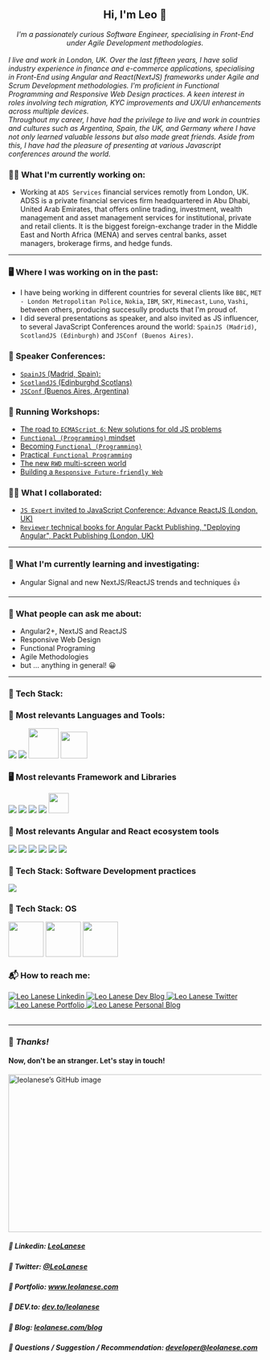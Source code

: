 <div align="center">
  <h2> Hi, I'm Leo 👋 </h2>
  <i>
   I'm a passionately curious Software Engineer, specialising in Front-End under Agile Development methodologies.
  </i>
  <br />
</div>

<br />

<div align="left">
  <i>
   I live and work in London, UK. Over the last fifteen years, I have solid industry experience in finance and e-commerce applications, specialising in Front-End using Angular and React(NextJS) frameworks under Agile and Scrum Development methodologies. I'm proficient in Functional Programming and Responsive Web Design practices. A keen interest in roles involving tech migration, KYC improvements and UX/UI enhancements across multiple devices.
  </i>
  <br />
  <i>
Throughout my career, I have had the privilege to live and work in countries and cultures such as Argentina, Spain, the UK, and Germany where I have not only learned valuable lessons but also made great friends. Aside from this, I have had the pleasure of presenting at various Javascript conferences around the world. 
  </i>
</div>
 

<div align="left">
 
### 👨‍💻 What I'm currently working on:
 - Working at `ADS Services` financial services remotly from London, UK. ADSS is a private financial services firm headquartered in Abu Dhabi, United Arab Emirates, that offers online trading, investment, wealth management and asset management services for institutional, private and retail clients. It is the biggest foreign-exchange trader in the Middle East and North Africa (MENA) and serves central banks, asset managers, brokerage firms, and hedge funds.

--- 

### 🖥️ Where I was working on in the past:
 - I have being working in different countries for several clients like `BBC`, `MET - London Metropolitan Police`, `Nokia`, `IBM`, `SKY`, `Mimecast`, `Luno`, `Vashi`, between others, producing succesully products that I'm proud of.
 - I did several presentations as speaker, and also invited as JS influencer, to several JavaScript Conferences around the world: `SpainJS (Madrid)`, `ScotlandJS (Edinburgh)` and `JSConf (Buenos Aires)`.
 
  
### 📢 Speaker Conferences:
* [`SpainJS` (Madrid, Spain):](https://leolanese.com/spainjs/)
* [`ScotlandJS` (Edinburghd Scotlans)](https://leolanese.com/scotlandjs/)
* [`JSConf` (Buenos Aires, Argentina)](https://leolanese.com/jsconf/)

  
### 💬 Running Workshops: 
 * [The road to `ECMAScript 6`: New solutions for old JS problems](https://github.com/leolanese/ES6_workshop)
 * [`Functional (Programming)` mindset](https://tech.io/playgrounds/3b2a2b01292b2db6477eddc33a4d2dbb20042/functional-programming-mindset/welcome-)
 * [Becoming `Functional (Programming)`](https://leolanese.github.io/Becoming-Functional/)
 * [Practical` Functional Programming`](https://github.com/leolanese/practical_functional_programming)
 * [The new `RWD` multi-screen world](http://leolanese.com/the-new-multi-screen-world/)
 * [Building a `Responsive Future-friendly Web`](http://leolanese.com/workshop/)
  
  
### 🤜🤛 What I collaborated:
 * [`JS Expert` invited to JavaScript Conference: Advance ReactJS (London, UK)](https://reactadvanced.com/)
 * [`Reviewer` technical books for Angular Packt Publishing, "Deploying Angular", Packt Publishing (London, UK)](https://www.packtpub.com/product/deploying-angularjs-video/9781783554478)

---
 
### 🌱 What I'm currently learning and investigating: 
 - Angular Signal and new NextJS/ReactJS trends and techniques 👍 

--- 
 
### 💬 What people can ask me about:
 - Angular2+, NextJS and ReactJS
 - Responsive Web Design
 - Functional Programing 
 - Agile Methodologies
 - but ... anything in general! 😀

--- 
### 📓 Tech Stack:
 
### 📓 Most relevants Languages and Tools:
<div>
  <img src="https://img.shields.io/badge/-JavaScript-ad9e37?logo=javascript" />
  <img src="https://flat.badgen.net/badge/-/TypeScript/blue?icon=typescript&label" />
  <img src="https://img.shields.io/badge/HTML5-E34F26?style=for-the-badge&logo=html5&logoColor=white" style="width: 60px" />
  <img src="https://img.shields.io/badge/CSS3-1572B6?style=for-the-badge&logo=css3&logoColor=white" style="width: 53px" />
</div>

  
### 🖥️ Most relevants Framework and Libraries
<div>
  <img src="https://img.shields.io/badge/-Angular2+-dd0031?logo=angular"  /> 
  <img src="https://img.shields.io/badge/-ReactJS-61DAFB?logo=react&logoColor=white&style=flat" /> 
  <img src="https://img.shields.io/badge/-AngularJS-df2e31?logo=angularjs"  />   
  <img src="https://img.shields.io/badge/-Redux-754cbf?logo=redux" />
  <img src="https://img.shields.io/badge/RxJS-EE0000?style=for-the-badge&logo=rxjs&logoColor=white"  style="width: 40px" />
</div>
 
 
### 📓 Most relevants Angular and React ecosystem tools
<div>
  <img src="https://img.shields.io/badge/Material--UI-0081CB?style=for-the-badge&logo=material-ui&logoColor=white" />
  <img src="https://img.shields.io/badge/Jest-323330?style=for-the-badge&logo=Jest&logoColor=white" />
  <img src="https://img.shields.io/badge/testing%20library-323330?style=for-the-badge&logo=testing-library&logoColor=red" />
  <img src="https://img.shields.io/badge/Couchbase-EA2328?style=for-the-badge&logo=couchbase&logoColor=white" />
  <img src="https://img.shields.io/badge/GIT-E44C30?style=for-the-badge&logo=git&logoColor=white" />
  <img src="https://img.shields.io/badge/Jenkins-D24939?style=for-the-badge&logo=Jenkins&logoColor=white" />
</div>

 
### 📱 Tech Stack: Software Development practices
<div>
   <img src="https://img.shields.io/badge/SCM-ScrumMaster-blue" />  
</div>
 
 
### 📓 Tech Stack: OS
<div>
  <img src="https://img.shields.io/badge/Linux-FCC624?style=for-the-badge&logo=linux&logoColor=black" style="width: 70px" />
  <img src="https://img.shields.io/badge/mac%20os-000000?style=for-the-badge&logo=apple&logoColor=white" style="width: 70px" />
  <img src="https://img.shields.io/badge/Windows-0078D6?style=for-the-badge&logo=windows&logoColor=white" style="width: 70px" />
</div> 
 
### 📬 How to reach me:  

<div align="left">
   <a href="https://www.linkedin.com/in/leolanese/">
    <img alt="Leo Lanese Linkedin" src="https://img.shields.io/badge/LinkedIn-0077B5?style=for-the-badge&logo=linkedin&logoColor=white">
  </a>
  <a href="http://www.dev.to/leolanese">
    <img alt="Leo Lanese Dev Blog" src="https://img.shields.io/badge/dev-000000?style=for-the-badge&logo=black&logoColor=white">
  </a>
  <a href="http://twitter.com/LeoLanese">
    <img alt="Leo Lanese Twitter" src="https://img.shields.io/badge/Twitter-1DA1F2?style=for-the-badge&logo=twitter&logoColor=white">
  </a>
  <a href="https://www.leolanese.com/">
    <img alt="Leo Lanese Portfolio" src="https://img.shields.io/badge/website-000000?style=for-the-badge&logo=About.me&logoColor=white">
  </a>
   <a href="http://www.leolanese.com/blog">
    <img alt="Leo Lanese Personal Blog" src="https://img.shields.io/badge/blog-ededed?style=for-the-badge&logo=red&logoColor=white">
  </a>
</div>

<br>

</div> 

---
### :100: <i>Thanks!</i>
#### Now, don't be an stranger. Let's stay in touch!

<a href="https://github.com/leolanese" target="_blank" rel="noopener noreferrer">
  <img src="https://scastiel.dev/api/image/leolanese?dark&removeLink" alt="leolanese’s GitHub image" width="600" height="314" />
</a>

##### :radio_button: Linkedin: <a href="https://www.linkedin.com/in/leolanese/" target="_blank">LeoLanese</a>
##### :radio_button: Twitter: <a href="https://twitter.com/LeoLanese" target="_blank">@LeoLanese</a>
##### :radio_button: Portfolio: <a href="https://www.leolanese.com" target="_blank">www.leolanese.com</a>
##### :radio_button: DEV.to: <a href="https://www.dev.to/leolanese" target="_blank">dev.to/leolanese</a>
##### :radio_button: Blog: <a href="https://www.leolanese.com/blog" target="_blank">leolanese.com/blog</a>
##### :radio_button: Questions / Suggestion / Recommendation: developer@leolanese.com
